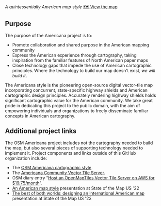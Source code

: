 _A quintessentially American map style_ [🗺 View the map](https://zelonewolf.github.io/openstreetmap-americana/)
## Purpose
The purpose of the Americana project is to:

- Promote collaboration and shared purpose in the American mapping community
- Express the American experience through cartography, taking inspiration from the familiar features of North American paper maps
- Close technology gaps that impede the use of American cartographic principles. Where the technology to build our map doesn't exist, _we will build it_.

The Americana style is the pioneering open-source digital vector-tile map incorporating concurrent, state-specific highway shields and American cartographic design principles. Accurately rendering highway shields holds significant cartographic value for the American community. We take great pride in dedicating this project to the public domain, with the aim of empowering individuals and organizations to freely disseminate familiar concepts in American cartography.

## Additional project links

The OSM Americana project includes not the cartography needed to build the map, but also several pieces of supporting technology needed to implement it. Project components and links outside of this GitHub organization include:
* The [OSM Americana cartographic style](https://github.com/ZeLonewolf/openstreetmap-americana).
* The [Americana Community Vector Tile Server](https://tile.ourmap.us/).
* OSM diary entry "[Host an OpenMapTiles Vector Tile Server on AWS for $19.75/month](https://www.openstreetmap.org/user/ZeLonewolf/diary/401697)".
* [An American map style](https://www.youtube.com/watch?v=4T8FxOPlqXA&t=4s) presentation at State of the Map US '22
* [The best of both worlds: designing an international American map](https://wiki.openstreetmap.org/wiki/File:The_best_of_both_worlds.pdf) presentation at State of the Map US '23
